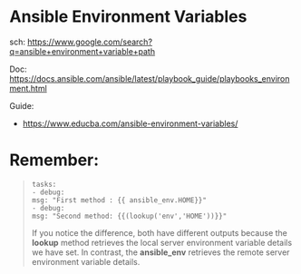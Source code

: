# Ansible Environment Variables
sch: https://www.google.com/search?q=ansible+environment+variable+path

Doc: https://docs.ansible.com/ansible/latest/playbook_guide/playbooks_environment.html

Guide:
- https://www.educba.com/ansible-environment-variables/

# Remember:
>```
>tasks:
>- debug:
>msg: "First method : {{ ansible_env.HOME}}"
>- debug:
>msg: "Second method: {{(lookup('env','HOME'))}}"
>```
>If you notice the difference, both have different outputs because the **lookup** method retrieves the local server environment variable details we have set. In contrast, the **ansible_env** retrieves the remote server environment variable details.
